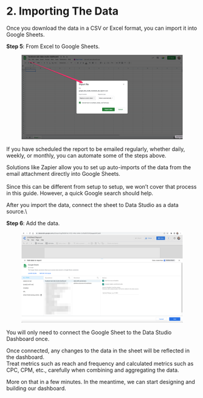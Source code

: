 # 2. Importing The Data

Once you download the data in a CSV or Excel format, you can import it into Google Sheets.

**Step 5**: From Excel to Google Sheets.



<figure><img src="../../.gitbook/assets/image (19).png" alt=""><figcaption></figcaption></figure>

If you have scheduled the report to be emailed regularly, whether daily, weekly, or monthly, you can automate some of the steps above.

Solutions like Zapier allow you to set up auto-imports of the data from the email attachment directly into Google Sheets.\
\
Since this can be different from setup to setup, we won’t cover that process in this guide. However, a quick Google search should help.

After you import the data, connect the sheet to Data Studio as a data source.\


**Step 6**: Add the data.

<figure><img src="../../.gitbook/assets/image (11).png" alt=""><figcaption></figcaption></figure>

You will only need to connect the Google Sheet to the Data Studio Dashboard once.

Once connected, any changes to the data in the sheet will be reflected in the dashboard.\
Treat metrics such as reach and frequency and calculated metrics such as CPC, CPM, etc., carefully when combining and aggregating the data.

More on that in a few minutes. In the meantime, we can start designing and building our dashboard.
